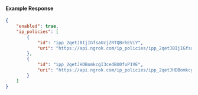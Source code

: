 <!-- Code generated for API Clients. DO NOT EDIT. -->

#### Example Response

```json
{
	"enabled": true,
	"ip_policies": [
		{
			"id": "ipp_2qetJBIjIGfsaUcjZRTQBrhEViY",
			"uri": "https://api.ngrok.com/ip_policies/ipp_2qetJBIjIGfsaUcjZRTQBrhEViY"
		},
		{
			"id": "ipp_2qetJHDBomkcgI3cedBU0fuP1VE",
			"uri": "https://api.ngrok.com/ip_policies/ipp_2qetJHDBomkcgI3cedBU0fuP1VE"
		}
	]
}
```

